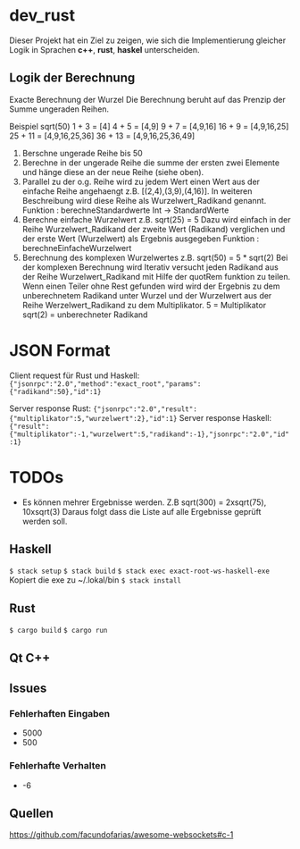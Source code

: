 # dev_rust
Dieser Projekt hat ein Ziel zu zeigen, wie sich die Implementierung gleicher 
Logik in Sprachen **c++**, **rust**, **haskel** unterscheiden.    

## Logik der Berechnung

Exacte Berechnung der Wurzel
Die Berechnung beruht auf das Prenzip der Summe ungeraden Reihen.

Beispiel sqrt(50)
1 + 3 = [4]
4 + 5 = [4,9]
9 + 7 = [4,9,16]
16 + 9 = [4,9,16,25]
25 + 11 = [4,9,16,25,36]
36 + 13 = [4,9,16,25,36,49]

1. Berschne ungerade Reihe bis 50
2. Berechne in der ungerade Reihe die summe der ersten zwei Elemente und hänge
   diese an der neue Reihe (siehe oben). 
3. Parallel zu der o.g. Reihe wird zu jedem Wert einen Wert aus der einfache 
   Reihe angehaengt z.B. [(2,4),(3,9),(4,16)]. In weiteren Beschreibung wird 
   diese Reihe als Wurzelwert_Radikand genannt.
   Funktion : berechneStandardwerte Int -> StandardWerte
4. Berechne einfache Wurzelwert z.B. sqrt(25) = 5
   Dazu wird einfach in der Reihe Wurzelwert_Radikand der zweite Wert 
   (Radikand) verglichen und der erste Wert (Wurzelwert) als Ergebnis
   ausgegeben
   Funktion : berechneEinfacheWurzelwert
5. Berechnung des komplexen Wurzelwertes z.B. sqrt(50) = 5 * sqrt(2)
   Bei der komplexen Berechnung wird Iterativ versucht jeden Radikand aus der 
   Reihe Wurzelwert_Radikand mit Hilfe der quotRem funktion zu teilen.
   Wenn einen Teiler ohne Rest gefunden wird wird der Ergebnis zu dem
   unberechnetem Radikand unter Wurzel und der Wurzelwert aus der Reihe 
   Werzelwert_Radikand zu dem Multiplikator. 
   5 = Multiplikator
   sqrt(2) =  unberechneter Radikand

# JSON Format

Client request für Rust und Haskell: `{"jsonrpc":"2.0","method":"exact_root","params":{"radikand":50},"id":1}`

Server response Rust: `{"jsonrpc":"2.0","result":{"multiplikator":5,"wurzelwert":2},"id":1}`
Server response Haskell: `{"result":{"multiplikator":-1,"wurzelwert":5,"radikand":-1},"jsonrpc":"2.0","id":1}`
# TODOs
- Es können mehrer Ergebnisse werden. Z.B sqrt(300) = 2xsqrt(75), 10xsqrt(3)
Daraus folgt dass die Liste auf alle Ergebnisse geprüft werden soll.

## Haskell
`$ stack setup`
`$ stack build`
`$ stack exec exact-root-ws-haskell-exe`
Kopiert die exe zu ~/.lokal/bin
`$ stack install`
## Rust
`$ cargo build`
`$ cargo run`
## Qt C++

## Issues

### Fehlerhaften Eingaben
- 5000
- 500

### Fehlerhafte Verhalten
- -6

## Quellen

https://github.com/facundofarias/awesome-websockets#c-1